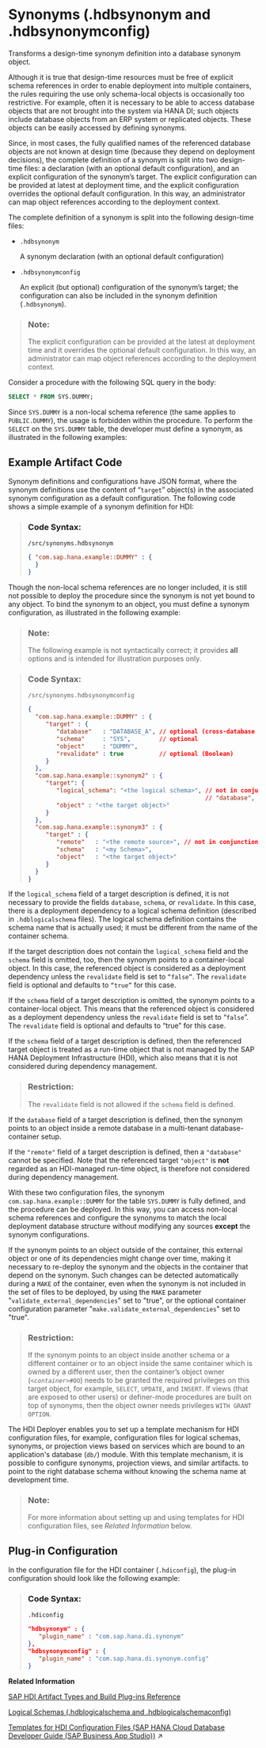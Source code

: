 <!-- loioaad1653a9b95422089fec53f48c2899e -->

# Synonyms \(.hdbsynonym and .hdbsynonymconfig\)

Transforms a design-time synonym definition into a database synonym object.



Although it is true that design-time resources must be free of explicit schema references in order to enable deployment into multiple containers, the rules requiring the use only schema-local objects is occasionally too restrictive. For example, often it is necessary to be able to access database objects that are not brought into the system via HANA DI; such objects include database objects from an ERP system or replicated objects. These objects can be easily accessed by defining synonyms.

Since, in most cases, the fully qualified names of the referenced database objects are not known at design time \(because they depend on deployment decisions\), the complete definition of a synonym is split into two design-time files: a declaration \(with an optional default configuration\), and an explicit configuration of the synonym’s target. The explicit configuration can be provided at latest at deployment time, and the explicit configuration overrides the optional default configuration. In this way, an administrator can map object references according to the deployment context.

The complete definition of a synonym is split into the following design-time files:

-   `.hdbsynonym`

    A synonym declaration \(with an optional default configuration\)

-   `.hdbsynonymconfig`

    An explicit \(but optional\) configuration of the synonym’s target; the configuration can also be included in the synonym definition \(`.hdbsynonym`\).


> ### Note:  
> The explicit configuration can be provided at the latest at deployment time and it overrides the optional default configuration. In this way, an administrator can map object references according to the deployment context.

Consider a procedure with the following SQL query in the body:

```sql
SELECT * FROM SYS.DUMMY;
```

Since `SYS.DUMMY` is a non-local schema reference \(the same applies to `PUBLIC.DUMMY`\), the usage is forbidden within the procedure. To perform the `SELECT` on the `SYS.DUMMY` table, the developer must define a synonym, as illustrated in the following examples:



<a name="loioaad1653a9b95422089fec53f48c2899e__section_jld_vd3_1hb"/>

## Example Artifact Code

Synonym definitions and configurations have JSON format, where the synonym definitions use the content of “`target`” object\(s\) in the associated synonym configuration as a default configuration. The following code shows a simple example of a synonym definition for HDI:

> ### Code Syntax:  
> `/src/synonyms.hdbsynonym`
> 
> ```json
> { "com.sap.hana.example::DUMMY" : {
>   } 
> }
> ```

Though the non-local schema references are no longer included, it is still not possible to deploy the procedure since the synonym is not yet bound to any object. To bind the synonym to an object, you must define a synonym configuration, as illustrated in the following example:

> ### Note:  
> The following example is not syntactically correct; it provides **all** options and is intended for illustration purposes only.

> ### Code Syntax:  
> `/src/synonyms.hdbsynonymconfig`
> 
> ```json
> { 
>   "com.sap.hana.example::DUMMY" : { 
>      "target" : { 
>         "database"   : "DATABASE_A", // optional (cross-database access)
>         "schema"     : "SYS",        // optional
>         "object"     : "DUMMY",
>         "revalidate" : true          // optional (Boolean)
>      }
>   },
>   "com.sap.hana.example::synonym2" : { 
>      "target": { 
>         "logical_schema": "<the logical schema>", // not in conjunction with 
>                                                   // "database", "schema", "revalidate"
>         "object" : "<the target object>" 
>      } 
>   },
>   "com.sap.hana.example::synonym3" : { 
>      "target" : { 
>         "remote"   : "<the remote source>", // not in conjunction with "database"
>         "schema"   : "<my Schema>",        
>         "object"   : "<the target object>"
>      }
>   }  
> }
> ```

If the `logical_schema` field of a target description is defined, it is not necessary to provide the fields `database`, `schema`, or `revalidate`. In this case, there is a deployment dependency to a logical schema definition \(described in `.hdblogicalschema` files\). The logical schema definition contains the schema name that is actually used; it must be different from the name of the container schema.

If the target description does not contain the `logical_schema` field and the `schema` field is omitted, too, then the synonym points to a container-local object. In this case, the referenced object is considered as a deployment dependency unless the `revalidate` field is set to <code>“false”</code>. The `revalidate` field is optional and defaults to <code>“true”</code> for this case.

If the `schema` field of a target description is omitted, the synonym points to a container-local object. This means that the referenced object is considered as a deployment dependency unless the `revalidate` field is set to “`false`”. The `revalidate` field is optional and defaults to “true” for this case.

If the `schema` field of a target description is defined, then the referenced target object is treated as a run-time object that is not managed by the SAP HANA Deployment Infrastructure \(HDI\), which also means that it is not considered during dependency management.

> ### Restriction:  
> The `revalidate` field is not allowed if the `schema` field is defined.

If the `database` field of a target description is defined, then the synonym points to an object inside a remote database in a multi-tenant database-container setup.

If the `"remote"` field of a target description is defined, then a `"database"` cannot be specified. Note that the referenced target `"object"` is **not** regarded as an HDI-managed run-time object, is therefore not considered during dependency management.

With these two configuration files, the synonym `com.sap.hana.example::DUMMY` for the table `SYS.DUMMY` is fully defined, and the procedure can be deployed. In this way, you can access non-local schema references and configure the synonyms to match the local deployment database structure without modifying any sources **except** the synonym configurations.

If the synonym points to an object outside of the container, this external object or one of its dependencies might change over time, making it necessary to re-deploy the synonym and the objects in the container that depend on the synonym. Such changes can be detected automatically during a `MAKE` of the container, even when the synonym is not included in the set of files to be deployed, by using the `MAKE` parameter "`validate_external_dependencies`" set to "true", or the optional container configuration parameter "`make.validate_external_dependencies`" set to "true".

> ### Restriction:  
> If the synonym points to an object inside another schema or a different container or to an object inside the same container which is owned by a different user, then the container’s object owner \(<code><i class="varname">&lt;container&gt;</i>#OO</code>\) needs to be granted the required privileges on this target object, for example, `SELECT`, `UPDATE`, and `INSERT`. If views \(that are exposed to other users\) or definer-mode procedures are built on top of synonyms, then the object owner needs privileges `WITH GRANT OPTION`.

The HDI Deployer enables you to set up a template mechanism for HDI configuration files, for example, configuration files for logical schemas, synonyms, or projection views based on services which are bound to an application's database \(`db/`\) module. With this template mechanism, it is possible to configure synonyms, projection views, and similar artifacts. to point to the right database schema without knowing the schema name at development time.

> ### Note:  
> For more information about setting up and using templates for HDI configuration files, see *Related Information* below.



<a name="loioaad1653a9b95422089fec53f48c2899e__section_t1x_td3_1hb"/>

## Plug-in Configuration

In the configuration file for the HDI container \(`.hdiconfig`\), the plug-in configuration should look like the following example:

> ### Code Syntax:  
> `.hdiconfig`
> 
> ```json
> "hdbsynonym" : { 
>    "plugin_name" : "com.sap.hana.di.synonym"
> }, 
> "hdbsynonymconfig" : { 
>    "plugin_name" : "com.sap.hana.di.synonym.config"
> }
> ```

**Related Information**  


[SAP HDI Artifact Types and Build Plug-ins Reference](sap-hdi-artifact-types-and-build-plug-ins-reference-9789224.md "The SAP HANA Cloud, SAP HANA database deployment infrastructure (HDI) supports a wide variety of database artifact types, for example, tables, indexes, and views.")

[Logical Schemas \(.hdblogicalschema and .hdblogicalschemaconfig\)](logical-schemas-hdblogicalschema-and-hdblogicalschemaconfig-fa9cda8.md "Transforms a design-time logical-schema definition into run-time database objects that can be used by synonyms and so on.")

[Templates for HDI Configuration Files (SAP HANA Cloud Database Developer Guide (SAP Business App Studio))](https://help.sap.com/viewer/c2b99f19e9264c4d9ae9221b22f6f589/2023_2_QRC/en-US/7ef53fb04ecc49a3ae647c21a0736994.html "The HDI Deployer implements a template mechanism for HDI configuration files.") :arrow_upper_right:

